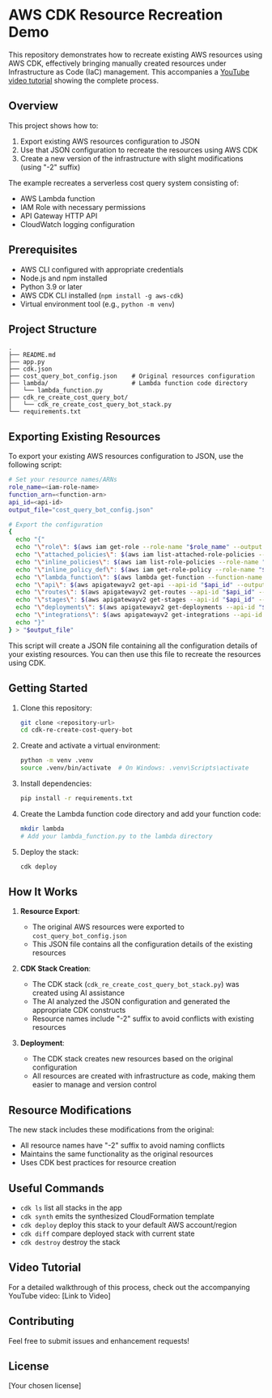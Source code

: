 # AWS CDK Resource Recreation Demo

This repository demonstrates how to recreate existing AWS resources using AWS CDK, effectively bringing manually created resources under Infrastructure as Code (IaC) management. This accompanies a [YouTube video tutorial](https://youtu.be/nfZhPgK2jXk) showing the complete process.

## Overview

This project shows how to:
1. Export existing AWS resources configuration to JSON
2. Use that JSON configuration to recreate the resources using AWS CDK
3. Create a new version of the infrastructure with slight modifications (using "-2" suffix)

The example recreates a serverless cost query system consisting of:
- AWS Lambda function
- IAM Role with necessary permissions
- API Gateway HTTP API
- CloudWatch logging configuration

## Prerequisites

- AWS CLI configured with appropriate credentials
- Node.js and npm installed
- Python 3.9 or later
- AWS CDK CLI installed (`npm install -g aws-cdk`)
- Virtual environment tool (e.g., `python -m venv`)

## Project Structure

```
.
├── README.md
├── app.py
├── cdk.json
├── cost_query_bot_config.json    # Original resources configuration
├── lambda/                       # Lambda function code directory
│   └── lambda_function.py
├── cdk_re_create_cost_query_bot/
│   └── cdk_re_create_cost_query_bot_stack.py
└── requirements.txt
```

## Exporting Existing Resources

To export your existing AWS resources configuration to JSON, use the following script:

```bash
# Set your resource names/ARNs
role_name=<iam-role-name>
function_arn=<function-arn>
api_id=<api-id>
output_file="cost_query_bot_config.json"

# Export the configuration
{
  echo "{"
  echo "\"role\": $(aws iam get-role --role-name "$role_name" --output json),"
  echo "\"attached_policies\": $(aws iam list-attached-role-policies --role-name "$role_name" --output json),"
  echo "\"inline_policies\": $(aws iam list-role-policies --role-name "$role_name" --output json),"
  echo "\"inline_policy_def\": $(aws iam get-role-policy --role-name "$role_name" --policy-name demo-cost-explorer-policy --output json),"
  echo "\"lambda_function\": $(aws lambda get-function --function-name "$function_arn" --output json),"
  echo "\"api\": $(aws apigatewayv2 get-api --api-id "$api_id" --output json),"
  echo "\"routes\": $(aws apigatewayv2 get-routes --api-id "$api_id" --output json),"
  echo "\"stages\": $(aws apigatewayv2 get-stages --api-id "$api_id" --output json),"
  echo "\"deployments\": $(aws apigatewayv2 get-deployments --api-id "$api_id" --output json),"
  echo "\"integrations\": $(aws apigatewayv2 get-integrations --api-id "$api_id" --output json)"
  echo "}"
} > "$output_file"
```

This script will create a JSON file containing all the configuration details of your existing resources. You can then use this file to recreate the resources using CDK.

## Getting Started

1. Clone this repository:
   ```bash
   git clone <repository-url>
   cd cdk-re-create-cost-query-bot
   ```

2. Create and activate a virtual environment:
   ```bash
   python -m venv .venv
   source .venv/bin/activate  # On Windows: .venv\Scripts\activate
   ```

3. Install dependencies:
   ```bash
   pip install -r requirements.txt
   ```

4. Create the Lambda function code directory and add your function code:
   ```bash
   mkdir lambda
   # Add your lambda_function.py to the lambda directory
   ```

5. Deploy the stack:
   ```bash
   cdk deploy
   ```

## How It Works

1. **Resource Export**: 
   - The original AWS resources were exported to `cost_query_bot_config.json`
   - This JSON file contains all the configuration details of the existing resources

2. **CDK Stack Creation**:
   - The CDK stack (`cdk_re_create_cost_query_bot_stack.py`) was created using AI assistance
   - The AI analyzed the JSON configuration and generated the appropriate CDK constructs
   - Resource names include "-2" suffix to avoid conflicts with existing resources

3. **Deployment**:
   - The CDK stack creates new resources based on the original configuration
   - All resources are created with infrastructure as code, making them easier to manage and version control

## Resource Modifications

The new stack includes these modifications from the original:
- All resource names have "-2" suffix to avoid naming conflicts
- Maintains the same functionality as the original resources
- Uses CDK best practices for resource creation

## Useful Commands

* `cdk ls`          list all stacks in the app
* `cdk synth`       emits the synthesized CloudFormation template
* `cdk deploy`      deploy this stack to your default AWS account/region
* `cdk diff`        compare deployed stack with current state
* `cdk destroy`     destroy the stack

## Video Tutorial

For a detailed walkthrough of this process, check out the accompanying YouTube video: [Link to Video]

## Contributing

Feel free to submit issues and enhancement requests!

## License

[Your chosen license]
